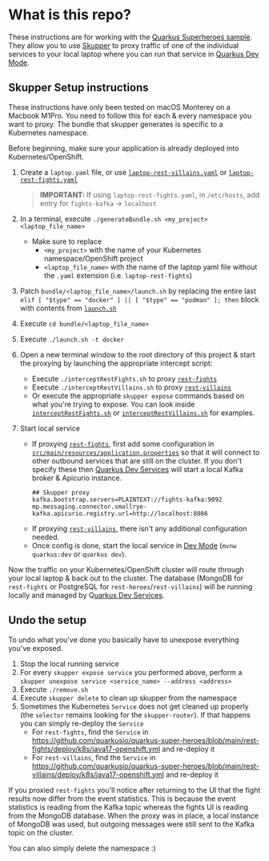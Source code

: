 # What is this repo?

These instructions are for working with the [Quarkus Superheroes sample](https://github.com/quarkusio/quarkus-super-heroes). They allow you to use [Skupper](https://skupper.io) to proxy traffic of one of the individual services to your local laptop where you can run that service in [Quarkus Dev Mode](https://quarkus.io/guides/dev-mode-differences).

## Skupper Setup instructions

These instructions have only been tested on macOS Monterey on a Macbook M1Pro. You need to follow this for each & every namespace you want to proxy. The bundle that skupper generates is specific to a Kubernetes namespace.

Before beginning, make sure your application is already deployed into Kubernetes/OpenShift.

1. Create a `laptop.yaml` file, or use [`laptop-rest-villains.yaml`](laptop-rest-villains.yaml) or [`laptop-rest-fights.yaml`](laptop-rest-fights.yaml)

    > **IMPORTANT:** If using `laptop-rest-fights.yaml`, in `/etc/hosts`, add entry for `fights-kafka` -> `localhost`

2. In a terminal, execute `./generateBundle.sh <my_project> <laptop_file_name>`
    - Make sure to replace
        - `<my_project>` with the name of your Kubernetes namespace/OpenShift project
        - `<laptop_file_name>` with the name of the laptop yaml file without the `.yaml` extension (i.e. `laptop-rest-fights`)
4. Patch `bundle/<laptop_file_name>/launch.sh` by replacing the entire last `elif [ "$type" == "docker" ] || [ "$type" == "podman" ]; then` block with contents from [`launch.sh`](launch.sh)
5. Execute `cd bundle/<laptop_file_name>`
6. Execute `./launch.sh -t docker`
7. Open a new terminal window to the root directory of this project & start the proxying by launching the appropriate intercept script:
    - Execute `./interceptRestFights.sh` to proxy [`rest-fights`](https://github.com/quarkusio/quarkus-super-heroes/tree/main/rest-fights)
    - Execute `./interceptRestVillains.sh` to proxy [`rest-villains`](https://github.com/quarkusio/quarkus-super-heroes/tree/main/rest-villains)
    - Or execute the appropriate `skupper expose` commands based on what you're trying to expose. You can look inside [`interceptRestFights.sh`](interceptRestFights.sh) or [`interceptRestVillains.sh`](interceptRestVillains.sh) for examples.
8. Start local service
    - If proxying [`rest-fights`](https://github.com/quarkusio/quarkus-super-heroes/tree/main/rest-fights), first add some configuration in [`src/main/resources/application.properties`](https://github.com/quarkusio/quarkus-super-heroes/blob/main/rest-fights/src/main/resources/application.properties) so that it will connect to other outbound services that are still on the cluster. If you don't specify these then [Quarkus Dev Services](https://quarkus.io/guides/dev-services) will start a local Kafka broker & Apicurio instance.
       ```properties
       ## Skupper proxy
       kafka.bootstrap.servers=PLAINTEXT://fights-kafka:9092
       mp.messaging.connector.smallrye-kafka.apicurio.registry.url=http://localhost:8086
       ```
    - If proxying [`rest-villains`](https://github.com/quarkusio/quarkus-super-heroes/tree/main/rest-villains), there isn't any additional configuration needed.
    - Once config is done, start the local service in [Dev Mode](https://quarkus.io/guides/dev-mode-differences) (`mvnw quarkus:dev` or `quarkus dev`).

Now the traffic on your Kubernetes/OpenShift cluster will route through your local laptop & back out to the cluster. The database (MongoDB for `rest-fights` or PostgreSQL for `rest-heroes`/`rest-villains`) will be running locally and managed by Q[uarkus Dev Services](https://quarkus.io/guides/dev-services).

## Undo the setup
To undo what you've done you basically have to unexpose everything you've exposed.

1. Stop the local running service
2. For every `skupper expose service` you performed above, perform a `skupper unexpose service <service_name> --address <address>`
3. Execute `./remove.sh`
4. Execute `skupper delete` to clean up skupper from the namespace
5. Sometimes the Kubernetes `Service` does not get cleaned up properly (the `selector` remains looking for the `skupper-router`). If that happens you can simply re-deploy the `Service`
    - For `rest-fights`, find the `Service` in https://github.com/quarkusio/quarkus-super-heroes/blob/main/rest-fights/deploy/k8s/java17-openshift.yml and re-deploy it
    - For `rest-villains`, find the `Service` in https://github.com/quarkusio/quarkus-super-heroes/blob/main/rest-villains/deploy/k8s/java17-openshift.yml and re-deploy it

If you proxied `rest-fights` you'll notice after returning to the UI that the fight results now differ from the event statistics. This is because the event statistics is reading from the Kafka topic whereas the fights UI is reading from the MongoDB database. When the proxy was in place, a local instance of MongoDB was used, but outgoing messages were still sent to the Kafka topic on the cluster.

You can also simply delete the namespace :)